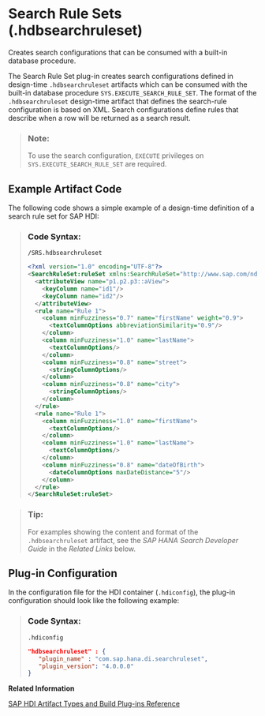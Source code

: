 <!-- loioe9d52ba816b04577a450f87032d7dbda -->

# Search Rule Sets \(.hdbsearchruleset\)

Creates search configurations that can be consumed with a built-in database procedure.



The Search Rule Set plug-in creates search configurations defined in design-time `.hdbsearchruleset` artifacts which can be consumed with the built-in database procedure `SYS.EXECUTE_SEARCH_RULE_SET`. The format of the `.hdbsearchruleset` design-time artifact that defines the search-rule configuration is based on XML. Search configurations define rules that describe when a row will be returned as a search result.

> ### Note:  
> To use the search configuration, `EXECUTE` privileges on `SYS.EXECUTE_SEARCH_RULE_SET` are required.



<a name="loioe9d52ba816b04577a450f87032d7dbda__section_qt1_1zh_1hb"/>

## Example Artifact Code

The following code shows a simple example of a design-time definition of a search rule set for SAP HDI:

> ### Code Syntax:  
> `/SRS.hdbsearchruleset`
> 
> ```xml
> <?xml version="1.0" encoding="UTF-8"?>
> <SearchRuleSet:ruleSet xmlns:SearchRuleSet="http://www.sap.com/ndb/SearchRuleSet.ecore" scoreSelection="firstRule">
>   <attributeView name="p1.p2.p3::aView">
>     <keyColumn name="id1"/>
>     <keyColumn name="id2"/>
>   </attributeView>
>   <rule name="Rule 1">
>     <column minFuzziness="0.7" name="firstName" weight="0.9">
>       <textColumnOptions abbreviationSimilarity="0.9"/>
>     </column>
>     <column minFuzziness="1.0" name="lastName">
>       <textColumnOptions/>
>     </column>
>     <column minFuzziness="0.8" name="street">
>       <stringColumnOptions/>
>     </column>
>     <column minFuzziness="0.8" name="city">
>       <stringColumnOptions/>
>     </column>
>   </rule>
>   <rule name="Rule 1">
>     <column minFuzziness="1.0" name="firstName">
>       <textColumnOptions/>
>     </column>
>     <column minFuzziness="1.0" name="lastName">
>       <textColumnOptions/>
>     </column>
>     <column minFuzziness="0.8" name="dateOfBirth">
>       <dateColumnOptions maxDateDistance="5"/>
>     </column>
>   </rule>
> </SearchRuleSet:ruleSet>
> 
> ```

> ### Tip:  
> For examples showing the content and format of the `.hdbsearchruleset` artifact, see the *SAP HANA Search Developer Guide* in the *Related Links* below.



<a name="loioe9d52ba816b04577a450f87032d7dbda__section_ofx_yyh_1hb"/>

## Plug-in Configuration

In the configuration file for the HDI container \(`.hdiconfig`\), the plug-in configuration should look like the following example:

> ### Code Syntax:  
> `.hdiconfig`
> 
> ```json
> "hdbsearchruleset" : {
>    "plugin_name" : "com.sap.hana.di.searchruleset", 
>    "plugin_version": "4.0.0.0" 
> }
> ```

**Related Information**  


[SAP HDI Artifact Types and Build Plug-ins Reference](sap-hdi-artifact-types-and-build-plug-ins-reference-9789224.md "The SAP HANA Cloud, SAP HANA database deployment infrastructure (HDI) supports a wide variety of database artifact types, for example, tables, indexes, and views.")

